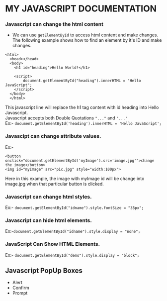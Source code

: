 # MY JAVASCRIPT DOCUMENTATION

### Javascript can change the html content
- We can use ```getElementById``` to access html content and make changes. The following example shows how to find an element by it's ID and make changes.<br/>
```
<html>
  <head></head>
  <body>
    <h1 id="heading">Hello World!</h1>
    
    <script>
        document.getElementById("heading").innerHTML = "Hello JavaScript";
    </script>
  </body>
  </html>
 ``` 
 
 This javascript line will replace the h1 tag content with id heading into Hello Javascript.<br/>
 Javascript accepts both Double Quotations ```"..."``` and ```'...'``` <br/>
 Ex:- ```document.getElementById('heading').innerHTML = 'Hello JavaScript';```

### Javascipt can change attribute values.
  Ex:-  
  ```
  <button onclick="document.getElementById('myImage').src='image.jpg'">change the image</button>
  <img id="myImage" src="pic.jpg" style="width:100px">
  ```
  Here in this example, the image with myImage id will be change into image.jpg when that particular button is clicked.
### Javascript can change html styles.
   Ex:-     ```document.getElementById("idname").style.fontSize = "35px";```
### Javascript can hide html elements.
   Ex:-```document.getElementById("idname").style.display = "none";```
### JavaScript Can Show HTML Elements.
   Ex:- ```document.getElementById("demo").style.display = "block";```


## Javascript PopUp Boxes
 - Alert
 - Confirm
 - Prompt 
 
